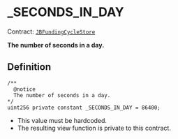 # \_SECONDS\_IN\_DAY

Contract: [`JBFundingCycleStore`](../)​‌

**The number of seconds in a day.**

## Definition

```solidity
/** 
  @notice 
  The number of seconds in a day.
*/
uint256 private constant _SECONDS_IN_DAY = 86400;
```

* This value must be hardcoded.
* The resulting view function is private to this contract.
